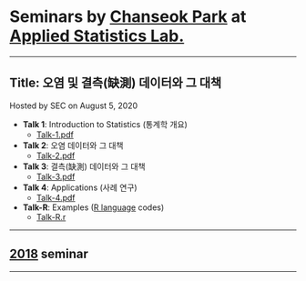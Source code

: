 # Seminars by [Chanseok Park](https://appliedstat.github.io) at [Applied Statistics Lab.](https://statpnu.github.io)
---
## Title: 오염 및 결측(缺測) 데이터와 그 대책
   Hosted by SEC on August 5, 2020 
- **Talk 1**: Introduction to Statistics (통계학 개요)
    - [Talk-1.pdf](Talk-1.pdf) 
- **Talk 2**: 오염 데이터와 그 대책
    - [Talk-2.pdf](Talk-2.pdf)
- **Talk 3**: 결측(缺測) 데이터와 그 대책
    - [Talk-3.pdf](Talk-3.pdf)
- **Talk 4**: Applications (사례 연구)
    - [Talk-4.pdf](Talk-4.pdf)
- **Talk-R**: Examples ([R language](https://www.r-project.org) codes)
    - [Talk-R.r](2020/Talk-R.r) 

    
---
## [2018](2018)  seminar  
---
